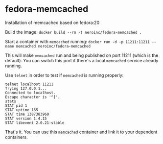 fedora-memcached
================
Installation of memcached based on fedora:20 

Build the image:
`docker build --rm -t neroinc/fedora-memcached .`

Start a container with `memcached` running:
`docker run -d -p 11211:11211 --name memcached neroinc/fedora-memcached`

This will make `memcached` run and being published on port 11211 (which is the default). You can switch this port if there's a local `memcached` service already running.

Use `telnet` in order to test if `memcached` is running properly:
```
telnet localhost 11211
Trying 127.0.0.1...
Connected to localhost.
Escape character is '^]'.
stats
STAT pid 1
STAT uptime 165
STAT time 1387383960
STAT version 1.4.15
STAT libevent 2.0.21-stable
```

That's it. You can use this `memcached` container and link it to your dependent containers.
